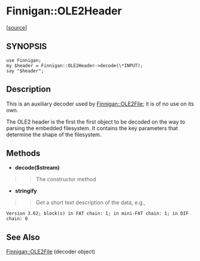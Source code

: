 # Finnigan::OLE2Header #
[[source](http://code.google.com/p/unfinnigan/source/browse/perl/Finnigan/lib/Finnigan/OLE2Header.pm)]
## SYNOPSIS ##

```
use Finnigan;
my $header = Finnigan::OLE2Header->decode(\*INPUT);
say "$header";
```


## Description ##

This is an auxiliary decoder used by [Finnigan::OLE2File](FinniganOLE2File.md); it is of no use on its own.

The OLE2 header is the first the first object to be decoded on the way
to parsing the embedded filesystem. It contains the key parameters that
determine the shape of the filesystem.

## Methods ##
  * **decode($stream)**
> > The constructor method


  * **stringify**
> > Get a short text description of the data, e.g.,
```
Version 3.62; block(s) in FAT chain: 1; in mini-FAT chain: 1; in DIF chain: 0
```

## See Also ##

[Finnigan::OLE2File](FinniganOLE2File.md) (decoder object)
